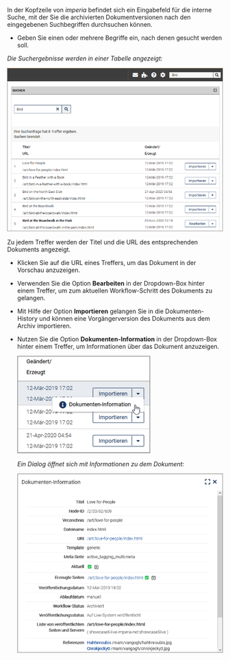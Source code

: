 In der Kopfzeile von *imperia* befindet sich ein Eingabefeld für die interne Suche, mit der Sie die archivierten Dokumentversionen nach den eingegebenen Suchbegriffen durchsuchen können.

* Geben Sie einen oder mehrere Begriffe ein, nach denen gesucht werden soll.

 *Die Suchergebnisse werden in einer Tabelle  angezeigt:*

![Ergebnis der Suche](images/user/docs/search_result.png)

Zu jedem Treffer werden der Titel und die URL des entsprechenden Dokuments angezeigt.

* Klicken Sie auf die URL eines Treffers, um das Dokument in der Vorschau anzuzeigen.
* Verwenden Sie die Option **Bearbeiten** in der Dropdown-Box hinter einem Treffer, um zum aktuellen Workflow-Schritt des Dokuments zu gelangen.
* Mit Hilfe der Option **Importieren** gelangen Sie in die Dokumenten-History und können eine Vorgängerversion des Dokuments aus dem Archiv importieren. 
* Nutzen Sie die Option **Dokumenten-Information** in der Dropdown-Box hinter einem Treffer, um Informationen über das Dokument anzuzeigen.

	![Dokument-Informationen ansehen](images/user/docs/search_doc_info.png)
	
	
	*Ein Dialog öffnet sich mit Informationen zu dem Dokument:*
	
	![Dokument-Informationen ansehen](images/user/docs/search_doc_info_2.png)

